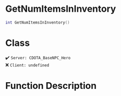 # GetNumItemsInInventory
```lua
int GetNumItemsInInventory()
```
# Class
✔️ `Server: CDOTA_BaseNPC_Hero`  
❌ `Client: undefined`  

# Function Description

